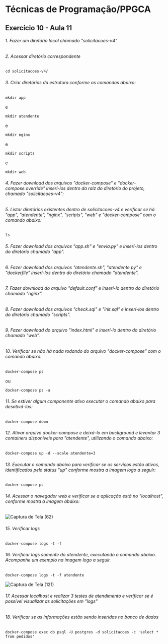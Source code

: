 # Técnicas de Programação/PPGCA
## Exercício 10 - Aula 11

###### 1. Fazer um diretório local chamado *"solicitacoes-v4"*

###### 2. Acessar diretório correspondente
```
cd solicitacoes-v4/
```

###### 3. Criar diretórios da estrutura conforme os comandos abaixo:
```
mkdir app
```
e
```
mkdir atendente
```
e
```
mkdir nginx
```
e
```
mkdir scripts
```
e
```
mkdir web
```

###### 4. Fazer download dos arquivos *"docker-compose"* e *"docker-compose.override"* inserí-los dentro da raiz do diretório do projeto, chamado *"solicitacoes-v4"*:


###### 5. Listar diretórios existentes dentro de *solicitacoes-v4* e verificar se há "app", "atendente", "nginx", "scripts", "web" e "docker-compose" com o comando abaixo:
```
ls
```

###### 5. Fazer download dos arquivos *"app.sh"* e *"envia.py"* e inserí-los dentro do diretório chamado *"app"*.

###### 6. Fazer download dos arquivos *"atendente.sh"*, *"atendente.py"* e *"dockerfile"* inserí-los dentro do diretório chamado *"atendente"*.

###### 7. Fazer download do arquivo *"default.conf"* e inserí-lo dentro do diretório chamado *"nginx"*.

###### 8. Fazer download dos arquivos *"check.sql"* e *"init.sql"* e inserí-los dentro do diretório chamado *"scripts"*.

###### 9. Fazer download do arquivo *"index.html"* e inserí-lo dentro do diretório chamado *"web"*.

###### 10. Verificar se não há nada rodando do arquivo *"docker-compose"* com o comando abaixo:
```
docker-compose ps 
```
ou
```
docker-compose ps -a
```

###### 11. Se estiver algum componente ativo executar o comando abaixo para desativá-los:
```
docker-compose down
```

###### 12. Ativar arquivo docker-compose e deixá-lo em background e levantar 3 containers disponíveis para "atendente", utilizando o comando abaixo:
```
docker-compose up -d --scale atendente=3
```

###### 13. Executar o comando abaixo para verificar se os serviços estão ativos, identificados pelo status "up" conforme mostra a imagem logo a seguir:
```
docker-compose ps
```

###### 14. Acessar o navegador web e verificar se a aplicação está no *"localhost"*, conforme mostra a imagem abaixo:

![Captura de Tela (62)](https://user-images.githubusercontent.com/65691783/83930336-6f5f1e80-a76d-11ea-9a02-34be99d1ecc7.png)

###### 15. Verificar logs
```
docker-compose logs -t -f
```

###### 16. Verificar logs somente do atendente, executando o comando abaixo. Acompanhe um exemplo na imagem logo a seguir.
```
docker-compose logs -t -f atendente
```
![Captura de Tela (121)](https://user-images.githubusercontent.com/65691783/84553983-477f3600-acec-11ea-8dce-0a374693df68.png)

###### 17. Acessar localhost e realizar 3 testes de atendimento e verificar se é possível visualizar as solicitações em "logs"

###### 18. Verificar se as informações estão sendo inseridas no banco de dados
```
docker-compose exec db psql -U postgres -d solicitacoes -c 'select * from pedidos'
```
